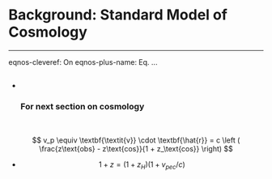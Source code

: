 # Background: Standard Model of Cosmology

------

eqnos-cleveref: On
eqnos-plus-name: Eq.
...

## 

- ​

  ### For next section on cosmology

  ​

$$
v_p \equiv \textbf{\textit{v}} \cdot \textbf{\hat{r}} = c \left ( \frac{z\text{obs} - z\text{cos}}{1 + z_\text{cos}}  \right)
$$

- $$
  1 + z = (1 + z_H)(1 + v_{pec}/c)
  $$

  ​
